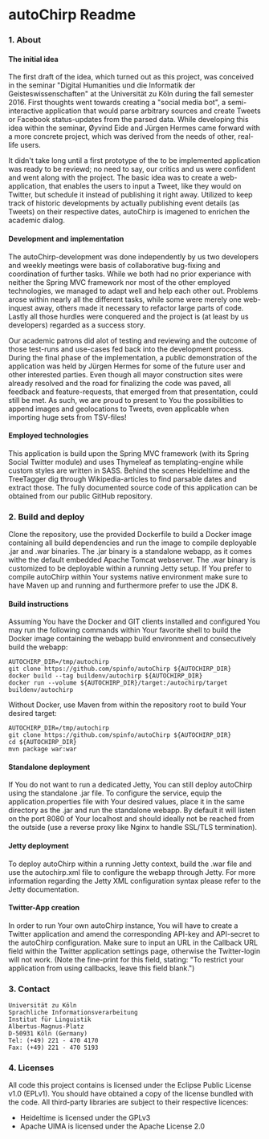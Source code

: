 autoChirp Readme
================

### 1. About
#### The initial idea
The first draft of the idea, which turned out as this project, was conceived in the seminar "Digital Humanities und die Informatik der Geisteswissenschaften" at the Universität zu Köln during the fall semester 2016. First thoughts went towards creating a "social media bot", a semi-interactive application that would parse arbitrary sources and create Tweets or Facebook status-updates from the parsed data. While developing this idea within the seminar, Øyvind Eide and Jürgen Hermes came forward with a more concrete project, which was derived from the needs of other, real-life users.

It didn't take long until a first prototype of the to be implemented application was ready to be reviewd; no need to say, our critics and us were confident and went along with the project. The basic idea was to create a web-application, that enables the users to input a Tweet, like they would on Twitter, but schedule it instead of publishing it right away. Utilized to keep track of historic developments by actually publishing event details (as Tweets) on their respective dates, autoChirp is imagened to enrichen the academic dialog.

#### Development and implementation
The autoChirp-development was done independently by us two developers and weekly meetings were basis of collaborative bug-fixing and coordination of further tasks. While we both had no prior experiance with neither the Spring MVC framework nor most of the other employed technologies, we managed to adapt well and help each other out. Problems arose within nearly all the different tasks, while some were merely one web-inquest away, others made it necessary to refactor large parts of code. Lastly all those hurdles were conquered and the project is (at least by us developers) regarded as a success story.

Our academic patrons did alot of testing and reviewing and the outcome of those test-runs and use-cases fed back into the development process. During the final phase of the implementation, a public demonstration of the application was held by Jürgen Hermes for some of the future user and other interested parties. Even though all mayor construction sites were already resolved and the road for finalizing the code was paved, all feedback and feature-requests, that emerged from that presentation, could still be met. As such, we are proud to present to You the possibilities to append images and geolocations to Tweets, even applicable when importing huge sets from TSV-files!

#### Employed technologies
This application is build upon the Spring MVC framework (with its Spring Social Twitter module) and uses Thymeleaf as templating-engine while custom styles are written in SASS. Behind the scenes Heideltime and the TreeTagger dig through Wikipedia-articles to find parsable dates and extract those. The fully documented source code of this application can be obtained from our public GitHub repository.

### 2. Build and deploy
Clone the repository, use the provided Dockerfile to build a Docker image containing all build dependencies and run the image to compile deployable .jar and .war binaries. The .jar binary is a standalone webapp, as it comes withe the default embedded Apache Tomcat webserver. The .war binary is customized to be deployable within a running Jetty setup. If You prefer to compile autoChirp within Your systems native environment make sure to have Maven up and running and furthermore prefer to use the JDK 8.

#### Build instructions
Assuming You have the Docker and GIT clients installed and configured You may run the following commands within Your favorite shell to build the Docker image containing the webapp build environment and consecutively build the webapp:

    AUTOCHIRP_DIR=/tmp/autochirp
    git clone https://github.com/spinfo/autoChirp ${AUTOCHIRP_DIR}
    docker build --tag buildenv/autochirp ${AUTOCHIRP_DIR}
    docker run --volume ${AUTOCHIRP_DIR}/target:/autochirp/target buildenv/autochirp

Without Docker, use Maven from within the repository root to build Your desired target:

    AUTOCHIRP_DIR=/tmp/autochirp
    git clone https://github.com/spinfo/autoChirp ${AUTOCHIRP_DIR}
    cd ${AUTOCHIRP_DIR}
    mvn package war:war

#### Standalone deployment
If You do not want to run a dedicated Jetty, You can still deploy autoChirp using the standalone .jar file. To configure the service, equip the application.properties file with Your desired values, place it in the same directory as the .jar and run the standalone webapp. By default it will listen on the port 8080 of Your localhost and should ideally not be reached from the outside (use a reverse proxy like Nginx to handle SSL/TLS termination).

#### Jetty deployment
To deploy autoChirp within a running Jetty context, build the .war file and use the autochirp.xml file to configure the webapp through Jetty. For more information regarding the Jetty XML configuration syntax please refer to the Jetty documentation.

#### Twitter-App creation
In order to run Your own autoChirp instance, You will have to create a Twitter application and amend the corresponding API-key and API-secret to the autoChirp configuration. Make sure to input an URL in the Callback URL field within the Twitter application settings page, otherwise the Twitter-login will not work. (Note the fine-print for this field, stating: "To restrict your application from using callbacks, leave this field blank.")

### 3. Contact
    Universität zu Köln
    Sprachliche Informationsverarbeitung
    Institut für Linguistik
    Albertus-Magnus-Platz
    D-50931 Köln (Germany)
    Tel: (+49) 221 - 470 4170
    Fax: (+49) 221 - 470 5193

### 4. Licenses
All code this project contains is licensed under the Eclipse Public License v1.0 (EPLv1). You should have obtained a copy of the license bundled with the code. All third-party libraries are subject to their respective licences:
* Heideltime is licensed under the GPLv3
* Apache UIMA is licensed under the Apache License 2.0
